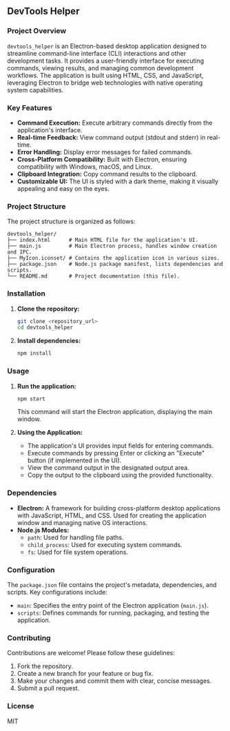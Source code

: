 ## DevTools Helper

### Project Overview

`devtools_helper` is an Electron-based desktop application designed to streamline command-line interface (CLI) interactions and other development tasks. It provides a user-friendly interface for executing commands, viewing results, and managing common development workflows. The application is built using HTML, CSS, and JavaScript, leveraging Electron to bridge web technologies with native operating system capabilities.

### Key Features

*   **Command Execution:** Execute arbitrary commands directly from the application's interface.
*   **Real-time Feedback:** View command output (stdout and stderr) in real-time.
*   **Error Handling:** Display error messages for failed commands.
*   **Cross-Platform Compatibility:** Built with Electron, ensuring compatibility with Windows, macOS, and Linux.
*   **Clipboard Integration:** Copy command results to the clipboard.
*   **Customizable UI:** The UI is styled with a dark theme, making it visually appealing and easy on the eyes.

### Project Structure

The project structure is organized as follows:

```
devtools_helper/
├── index.html      # Main HTML file for the application's UI.
├── main.js         # Main Electron process, handles window creation and IPC.
├── MyIcon.iconset/ # Contains the application icon in various sizes.
├── package.json    # Node.js package manifest, lists dependencies and scripts.
└── README.md       # Project documentation (this file).
```

### Installation

1.  **Clone the repository:**

    ```bash
    git clone <repository_url>
    cd devtools_helper
    ```

2.  **Install dependencies:**

    ```bash
    npm install
    ```

### Usage

1.  **Run the application:**

    ```bash
    npm start
    ```

    This command will start the Electron application, displaying the main window.

2.  **Using the Application:**

    *   The application's UI provides input fields for entering commands.
    *   Execute commands by pressing Enter or clicking an "Execute" button (if implemented in the UI).
    *   View the command output in the designated output area.
    *   Copy the output to the clipboard using the provided functionality.

### Dependencies

*   **Electron:**  A framework for building cross-platform desktop applications with JavaScript, HTML, and CSS.  Used for creating the application window and managing native OS interactions.
*   **Node.js Modules:**
    *   `path`:  Used for handling file paths.
    *   `child_process`:  Used for executing system commands.
    *   `fs`: Used for file system operations.

### Configuration

The `package.json` file contains the project's metadata, dependencies, and scripts.  Key configurations include:

*   `main`: Specifies the entry point of the Electron application (`main.js`).
*   `scripts`: Defines commands for running, packaging, and testing the application.

### Contributing

Contributions are welcome!  Please follow these guidelines:

1.  Fork the repository.
2.  Create a new branch for your feature or bug fix.
3.  Make your changes and commit them with clear, concise messages.
4.  Submit a pull request.

### License

MIT
